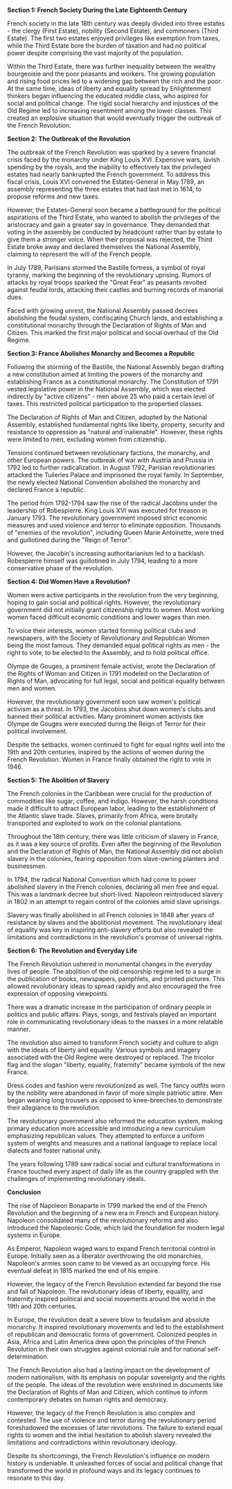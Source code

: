 **Section 1: French Society During the Late Eighteenth Century**

French society in the late 18th century was deeply divided into three estates - the clergy (First Estate), nobility (Second Estate), and commoners (Third Estate). The first two estates enjoyed privileges like exemption from taxes, while the Third Estate bore the burden of taxation and had no political power despite comprising the vast majority of the population. 

Within the Third Estate, there was further inequality between the wealthy bourgeoisie and the poor peasants and workers. The growing population and rising food prices led to a widening gap between the rich and the poor. At the same time, ideas of liberty and equality spread by Enlightenment thinkers began influencing the educated middle class, who aspired for social and political change. The rigid social hierarchy and injustices of the Old Regime led to increasing resentment among the lower classes. This created an explosive situation that would eventually trigger the outbreak of the French Revolution.

**Section 2: The Outbreak of the Revolution**

The outbreak of the French Revolution was sparked by a severe financial crisis faced by the monarchy under King Louis XVI. Expensive wars, lavish spending by the royals, and the inability to effectively tax the privileged estates had nearly bankrupted the French government. To address this fiscal crisis, Louis XVI convened the Estates-General in May 1789, an assembly representing the three estates that had last met in 1614, to propose reforms and new taxes.  

However, the Estates-General soon became a battleground for the political aspirations of the Third Estate, who wanted to abolish the privileges of the aristocracy and gain a greater say in governance. They demanded that voting in the assembly be conducted by headcount rather than by estate to give them a stronger voice. When their proposal was rejected, the Third Estate broke away and declared themselves the National Assembly, claiming to represent the will of the French people.

In July 1789, Parisians stormed the Bastille fortress, a symbol of royal tyranny, marking the beginning of the revolutionary uprising. Rumors of attacks by royal troops sparked the "Great Fear" as peasants revolted against feudal lords, attacking their castles and burning records of manorial dues. 

Faced with growing unrest, the National Assembly passed decrees abolishing the feudal system, confiscating Church lands, and establishing a constitutional monarchy through the Declaration of Rights of Man and Citizen. This marked the first major political and social overhaul of the Old Regime.

**Section 3: France Abolishes Monarchy and Becomes a Republic**

Following the storming of the Bastille, the National Assembly began drafting a new constitution aimed at limiting the powers of the monarchy and establishing France as a constitutional monarchy. The Constitution of 1791 vested legislative power in the National Assembly, which was elected indirectly by "active citizens" - men above 25 who paid a certain level of taxes. This restricted political participation to the propertied classes.

The Declaration of Rights of Man and Citizen, adopted by the National Assembly, established fundamental rights like liberty, property, security and resistance to oppression as "natural and inalienable". However, these rights were limited to men, excluding women from citizenship.

Tensions continued between revolutionary factions, the monarchy, and other European powers. The outbreak of war with Austria and Prussia in 1792 led to further radicalization. In August 1792, Parisian revolutionaries attacked the Tuileries Palace and imprisoned the royal family. In September, the newly elected National Convention abolished the monarchy and declared France a republic.

The period from 1792-1794 saw the rise of the radical Jacobins under the leadership of Robespierre. King Louis XVI was executed for treason in January 1793. The revolutionary government imposed strict economic measures and used violence and terror to eliminate opposition. Thousands of "enemies of the revolution", including Queen Marie Antoinette, were tried and guillotined during the "Reign of Terror".

However, the Jacobin's increasing authoritarianism led to a backlash. Robespierre himself was guillotined in July 1794, leading to a more conservative phase of the revolution. 

**Section 4: Did Women Have a Revolution?**

Women were active participants in the revolution from the very beginning, hoping to gain social and political rights. However, the revolutionary government did not initially grant citizenship rights to women. Most working women faced difficult economic conditions and lower wages than men.  

To voice their interests, women started forming political clubs and newspapers, with the Society of Revolutionary and Republican Women being the most famous. They demanded equal political rights as men - the right to vote, to be elected to the Assembly, and to hold political office.

Olympe de Gouges, a prominent female activist, wrote the Declaration of the Rights of Woman and Citizen in 1791 modeled on the Declaration of Rights of Man, advocating for full legal, social and political equality between men and women. 

However, the revolutionary government soon saw women's political activism as a threat. In 1793, the Jacobins shut down women's clubs and banned their political activities. Many prominent women activists like Olympe de Gouges were executed during the Reign of Terror for their political involvement.

Despite the setbacks, women continued to fight for equal rights well into the 19th and 20th centuries, inspired by the actions of women during the French Revolution. Women in France finally obtained the right to vote in 1946.

**Section 5: The Abolition of Slavery**

The French colonies in the Caribbean were crucial for the production of commodities like sugar, coffee, and indigo. However, the harsh conditions made it difficult to attract European labor, leading to the establishment of the Atlantic slave trade. Slaves, primarily from Africa, were brutally transported and exploited to work on the colonial plantations.

Throughout the 18th century, there was little criticism of slavery in France, as it was a key source of profits. Even after the beginning of the Revolution and the Declaration of Rights of Man, the National Assembly did not abolish slavery in the colonies, fearing opposition from slave-owning planters and businessmen.

In 1794, the radical National Convention which had come to power abolished slavery in the French colonies, declaring all men free and equal. This was a landmark decree but short-lived. Napoleon reintroduced slavery in 1802 in an attempt to regain control of the colonies amid slave uprisings.

Slavery was finally abolished in all French colonies in 1848 after years of resistance by slaves and the abolitionist movement. The revolutionary ideal of equality was key in inspiring anti-slavery efforts but also revealed the limitations and contradictions in the revolution's promise of universal rights.

**Section 6: The Revolution and Everyday Life**

The French Revolution ushered in monumental changes in the everyday lives of people. The abolition of the old censorship regime led to a surge in the publication of books, newspapers, pamphlets, and printed pictures. This allowed revolutionary ideas to spread rapidly and also encouraged the free expression of opposing viewpoints.

There was a dramatic increase in the participation of ordinary people in politics and public affairs. Plays, songs, and festivals played an important role in communicating revolutionary ideas to the masses in a more relatable manner.

The revolution also aimed to transform French society and culture to align with the ideals of liberty and equality. Various symbols and imagery associated with the Old Regime were destroyed or replaced. The tricolor flag and the slogan "liberty, equality, fraternity" became symbols of the new France.

Dress codes and fashion were revolutionized as well. The fancy outfits worn by the nobility were abandoned in favor of more simple patriotic attire. Men began wearing long trousers as opposed to knee-breeches to demonstrate their allegiance to the revolution.

The revolutionary government also reformed the education system, making primary education more accessible and introducing a new curriculum emphasizing republican values. They attempted to enforce a uniform system of weights and measures and a national language to replace local dialects and foster national unity.

The years following 1789 saw radical social and cultural transformations in France touched every aspect of daily life as the country grappled with the challenges of implementing revolutionary ideals.

**Conclusion**

The rise of Napoleon Bonaparte in 1799 marked the end of the French Revolution and the beginning of a new era in French and European history. Napoleon consolidated many of the revolutionary reforms and also introduced the Napoleonic Code, which laid the foundation for modern legal systems in Europe.

As Emperor, Napoleon waged wars to expand French territorial control in Europe. Initially seen as a liberator overthrowing the old monarchies, Napoleon's armies soon came to be viewed as an occupying force. His eventual defeat in 1815 marked the end of his empire.

However, the legacy of the French Revolution extended far beyond the rise and fall of Napoleon. The revolutionary ideas of liberty, equality, and fraternity inspired political and social movements around the world in the 19th and 20th centuries.

In Europe, the revolution dealt a severe blow to feudalism and absolute monarchy. It inspired revolutionary movements and led to the establishment of republican and democratic forms of government. Colonized peoples in Asia, Africa and Latin America drew upon the principles of the French Revolution in their own struggles against colonial rule and for national self-determination.

The French Revolution also had a lasting impact on the development of modern nationalism, with its emphasis on popular sovereignty and the rights of the people. The ideas of the revolution were enshrined in documents like the Declaration of Rights of Man and Citizen, which continue to inform contemporary debates on human rights and democracy.

However, the legacy of the French Revolution is also complex and contested. The use of violence and terror during the revolutionary period foreshadowed the excesses of later revolutions. The failure to extend equal rights to women and the initial hesitation to abolish slavery revealed the limitations and contradictions within revolutionary ideology.

Despite its shortcomings, the French Revolution's influence on modern history is undeniable. It unleashed forces of social and political change that transformed the world in profound ways and its legacy continues to resonate to this day.
